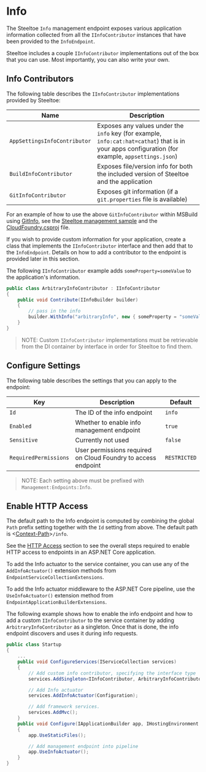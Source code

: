 # Info

The Steeltoe `Info` management endpoint exposes various application information collected from all the `IInfoContributor` instances that have been provided to the `InfoEndpoint`.

Steeltoe includes a couple `IInfoContributor` implementations out of the box that you can use. Most importantly, you can also write your own.

## Info Contributors

The following table describes the `IInfoContributor` implementations provided by Steeltoe:

|Name|Description|
|---|---|
| `AppSettingsInfoContributor`|Exposes any values under the `info` key (for example, `info:cat:hat=cathat`) that is in your apps configuration (for example, `appsettings.json`)|
| `BuildInfoContributor`|Exposes file/version info for both the included version of Steeltoe and the application|
| `GitInfoContributor`|Exposes git information (if a `git.properties` file is available)|

For an example of how to use the above `GitInfoContributor` within MSBuild using [GitInfo](https://github.com/kzu/GitInfo), see the [Steeltoe management sample](https://github.com/SteeltoeOSS/Samples/tree/master/Management/src/AspDotNetCore/CloudFoundry) and the [CloudFoundry.csproj](https://github.com/SteeltoeOSS/Samples/blob/master/Management/src/AspDotNetCore/CloudFoundry/CloudFoundry.csproj) file.

If you wish to provide custom information for your application, create a class that implements the `IInfoContributor` interface and then add that to the `InfoEndpoint`. Details on how to add a contributor to the endpoint is provided later in this section.

The following `IInfoContributor` example adds `someProperty=someValue` to the application's information.

```csharp
public class ArbitraryInfoContributor : IInfoContributor
{
    public void Contribute(IInfoBuilder builder)
    {
        // pass in the info
        builder.WithInfo("arbitraryInfo", new { someProperty = "someValue" });
    }
}
```

>NOTE: Custom `IInfoContributor` implementations must be retrievable from the DI container by interface in order for Steeltoe to find them.

## Configure Settings

The following table describes the settings that you can apply to the endpoint:

|Key|Description|Default|
|---|---|---|
|`Id`|The ID of the info endpoint|`info`|
|`Enabled`|Whether to enable info management endpoint|`true`|
|`Sensitive`|Currently not used|`false`|
|`RequiredPermissions`|User permissions required on Cloud Foundry to access endpoint|`RESTRICTED`|

>NOTE: Each setting above must be prefixed with `Management:Endpoints:Info`.

## Enable HTTP Access

The default path to the Info endpoint is computed by combining the global `Path` prefix setting together with the `Id` setting from above. The default path is <[Context-Path](hypermedia#base-context-path)>`/info`.

See the [HTTP Access](/docs/management/using-endpoints#http-access) section to see the overall steps required to enable HTTP access to endpoints in an ASP.NET Core application.

To add the Info actuator to the service container, you can use any of the `AddInfoActuator()` extension methods from `EndpointServiceCollectionExtensions`.

To add the Info actuator middleware to the ASP.NET Core pipeline, use the `UseInfoActuator()` extension method from `EndpointApplicationBuilderExtensions`.

The following example shows how to enable the info endpoint and how to add a custom `IInfoContributor` to the service container by adding `ArbitraryInfoContributor` as a singleton. Once that is done, the info endpoint discovers and uses it during info requests.

```csharp
public class Startup
{
    ...
    public void ConfigureServices(IServiceCollection services)
    {
        // Add custom info contributor, specifying the interface type
        services.AddSingleton<IInfoContributor, ArbitraryInfoContributor>();

        // Add Info actuator
        services.AddInfoActuator(Configuration);

        // Add framework services.
        services.AddMvc();
    }
    public void Configure(IApplicationBuilder app, IHostingEnvironment env, ILoggerFactory loggerFactory)
    {
        app.UseStaticFiles();

        // Add management endpoint into pipeline
        app.UseInfoActuator();
    }
}
```
